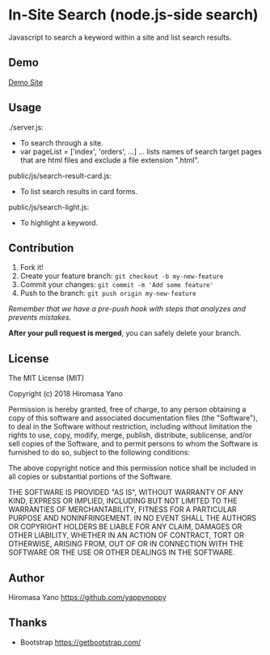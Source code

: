 In-Site Search (node.js-side search)
====
Javascript to search a keyword within a site and list search results.

## Demo
[Demo Site](https://insitesearch.herokuapp.com/index.html)

## Usage
./server.js:
* To search through a site.
* var pageList = ['index', 'orders', ...] 
 ... lists names of search target pages that are html files and exclude a file extension ".html". 

public/js/search-result-card.js:
* To list search results in card forms.

public/js/search-light.js:
* To highlight a keyword.

## Contribution

1. Fork it!
2. Create your feature branch: `git checkout -b my-new-feature`
3. Commit your changes: `git commit -m 'Add some feature'`
4. Push to the branch: `git push origin my-new-feature`

*Remember that we have a pre-push hook with steps that analyzes and prevents mistakes.*

**After your pull request is merged**, you can safely delete your branch.

## License

The MIT License (MIT)

Copyright (c) 2018 Hiromasa Yano

Permission is hereby granted, free of charge, to any person obtaining a copy
of this software and associated documentation files (the "Software"), to deal
in the Software without restriction, including without limitation the rights
to use, copy, modify, merge, publish, distribute, sublicense, and/or sell
copies of the Software, and to permit persons to whom the Software is
furnished to do so, subject to the following conditions:

The above copyright notice and this permission notice shall be included in all
copies or substantial portions of the Software.

THE SOFTWARE IS PROVIDED "AS IS", WITHOUT WARRANTY OF ANY KIND, EXPRESS OR
IMPLIED, INCLUDING BUT NOT LIMITED TO THE WARRANTIES OF MERCHANTABILITY,
FITNESS FOR A PARTICULAR PURPOSE AND NONINFRINGEMENT. IN NO EVENT SHALL THE
AUTHORS OR COPYRIGHT HOLDERS BE LIABLE FOR ANY CLAIM, DAMAGES OR OTHER
LIABILITY, WHETHER IN AN ACTION OF CONTRACT, TORT OR OTHERWISE, ARISING FROM,
OUT OF OR IN CONNECTION WITH THE SOFTWARE OR THE USE OR OTHER DEALINGS IN THE
SOFTWARE.

## Author

Hiromasa Yano
<https://github.com/yappynoppy>

## Thanks

* Bootstrap
<https://getbootstrap.com/>